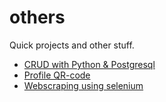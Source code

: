 # others

Quick projects and other stuff.

- [CRUD with Python & Postgresql](https://github.com/camm93/others/tree/main/crud_python)
- [Profile QR-code](https://github.com/camm93/others/tree/main/QRcode)
- [Webscraping using selenium](https://github.com/camm93/others/tree/main/webscraping)
